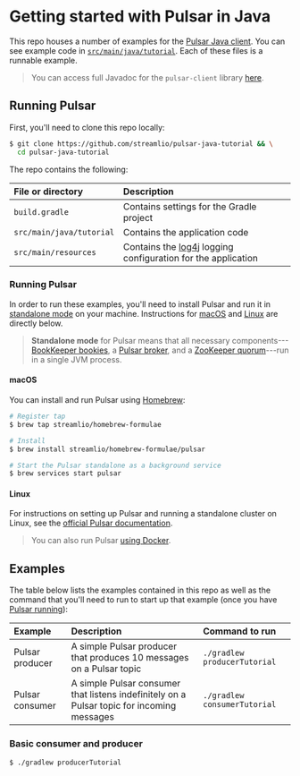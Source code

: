 # Getting started with Pulsar in Java

This repo houses a number of examples for the [Pulsar Java client](http://pulsar.incubator.apache.org/docs/latest/clients/Java/). You can see example code in [`src/main/java/tutorial`](src/main/java/tutorial). Each of these files is a runnable example.

> You can access full Javadoc for the `pulsar-client` library [here](https://pulsar.incubator.apache.org/api/client/).

## Running Pulsar

First, you'll need to clone this repo locally:

```bash
$ git clone https://github.com/streamlio/pulsar-java-tutorial && \
  cd pulsar-java-tutorial
```

The repo contains the following:

File or directory | Description
:-----------------|:-----------
`build.gradle` | Contains settings for the Gradle project
`src/main/java/tutorial` | Contains the application code
`src/main/resources` | Contains the [log4j](https://logging.apache.org/log4j/) logging configuration for the application

### Running Pulsar

In order to run these examples, you'll need to install Pulsar and run it in [standalone mode](http://pulsar.incubator.apache.org/docs/latest/getting-started/LocalCluster/) on your machine. Instructions for [macOS](#macos) and [Linux](#linux) are directly below.

> **Standalone mode** for Pulsar means that all necessary components---[BookKeeper bookies](http://bookkeeper.apache.org/docs/latest/getting-started/concepts/#bookies), a [Pulsar broker](http://pulsar.incubator.apache.org/docs/latest/getting-started/ConceptsAndArchitecture/#brokers), and a [ZooKeeper quorum](https://zookeeper.apache.org)---run in a single JVM process.

#### macOS

You can install and run Pulsar using [Homebrew](https://brew.sh):

```bash
# Register tap
$ brew tap streamlio/homebrew-formulae

# Install
$ brew install streamlio/homebrew-formulae/pulsar

# Start the Pulsar standalone as a background service
$ brew services start pulsar
```

#### Linux

For instructions on setting up Pulsar and running a standalone cluster on Linux, see the [official Pulsar documentation](http://pulsar.incubator.apache.org/docs/latest/getting-started/LocalCluster/).

> You can also run Pulsar [using Docker](https://pulsar.incubator.apache.org/docs/latest/getting-started/docker/).

## Examples

The table below lists the examples contained in this repo as well as the command that you'll need to run to start up that example (once you have [Pulsar running](#running-pulsar)):

Example | Description | Command to run
:-------|:------------|:--------------
Pulsar producer | A simple Pulsar producer that produces 10 messages on a Pulsar topic | `./gradlew producerTutorial`
Pulsar consumer | A simple Pulsar consumer that listens indefinitely on a Pulsar topic for incoming messages | `./gradlew consumerTutorial`

### Basic consumer and producer


```bash
$ ./gradlew producerTutorial
```